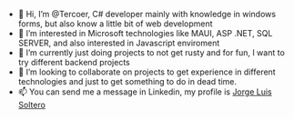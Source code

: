 - 👋 Hi, I’m @Tercoer, C# developer mainly with knowledge in windows forms, but also know a little bit of web development
- 👀 I’m interested in Microsoft technologies like MAUI, ASP .NET, SQL SERVER, and also interested in Javascript enviroment
- 🌱 I’m currently just doing projects to not get rusty and for fun, I want to try different backend projects
- 💞️ I’m looking to collaborate on projects to get experience in different technologies and just to get something to do in dead time.
- 📫 You can send me a message in Linkedin, my profile is [Jorge Luis Soltero](https://mx.linkedin.com/in/jorgesoltero)

<!---
Tercoer/Tercoer is a ✨ special ✨ repository because its `README.md` (this file) appears on your GitHub profile.
You can click the Preview link to take a look at your changes.
--->
